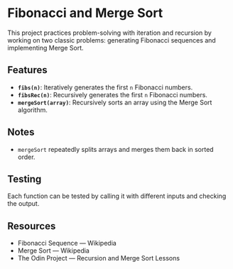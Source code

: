 

# Fibonacci and Merge Sort

This project practices problem-solving with iteration and recursion by working on two classic problems: generating Fibonacci sequences and implementing Merge Sort.

## Features

- **`fibs(n)`**: Iteratively generates the first `n` Fibonacci numbers.
- **`fibsRec(n)`**: Recursively generates the first `n` Fibonacci numbers.
- **`mergeSort(array)`**: Recursively sorts an array using the Merge Sort algorithm.

## Notes

- `mergeSort` repeatedly splits arrays and merges them back in sorted order.

## Testing

Each function can be tested by calling it with different inputs and checking the output.

## Resources

- Fibonacci Sequence — Wikipedia
- Merge Sort — Wikipedia
- The Odin Project — Recursion and Merge Sort Lessons

